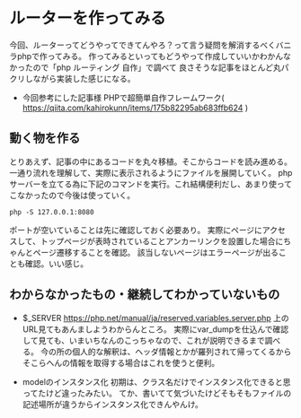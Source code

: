 # ルーターを作ってみる
今回、ルーターってどうやってできてんやろ？って言う疑問を解消するべくバニラphpで作ってみる。
作ってみるといってもどうやって作成していいかわかんなかったので「php ルーティング 自作」で調べて
良さそうな記事をほとんど丸パクリしながら実装した感じになる。

- 今回参考にした記事様
PHPで超簡単自作フレームワーク( https://qiita.com/kahirokunn/items/175b82295ab683ffb624 )

## 動く物を作る
とりあえず、記事の中にあるコードを丸々移植。そこからコードを読み進める。
一通り流れを理解して、実際に表示されるようにファイルを展開していく。
phpサーバーを立てる為に下記のコマンドを実行。これ結構便利だし、あまり使ってこなかったので今後は使っていく。
```
php -S 127.0.0.1:8080
```
ポートが空いていることは先に確認しておく必要あり。
実際にページにアクセスして、トップページが表時されていることアンカーリンクを設置した場合にちゃんとページ遷移することを確認。
該当しないページはエラーページが出ることも確認。いい感じ。

## わからなかったもの・継続してわかっていないもの
- $_SERVER
https://php.net/manual/ja/reserved.variables.server.php
上のURL見てもあんましようわからんところ。
実際にvar_dumpを仕込んで確認して見ても、いまいちなんのこっちゃなので、これが説明できるまで調べる。
今の所の個人的な解釈は、ヘッダ情報とかが羅列されて帰ってくるからそこらへんの情報を取得する場合はこれを使うと便利。

- modelのインスタンス化
初期は、クラス名だけでインスタンス化できると思ってたけど違ったみたい。
てか、書いてて気づいたけどそもそもファイルの記述場所が違うからインスタンス化できんやんけ。